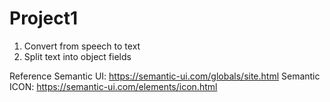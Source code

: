 # Project1

1. Convert from speech to text
2. Split text into object fields

Reference
Semantic UI: https://semantic-ui.com/globals/site.html
Semantic ICON: https://semantic-ui.com/elements/icon.html